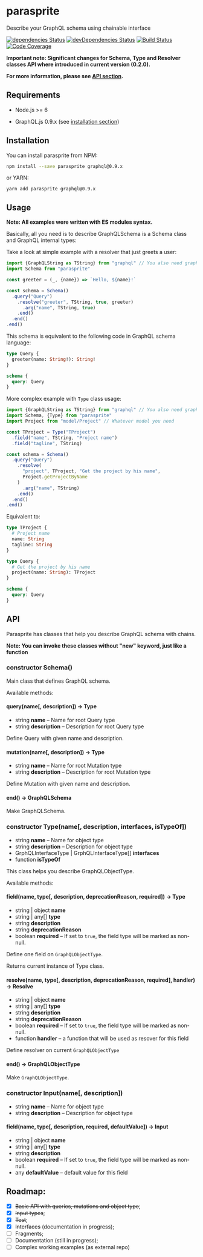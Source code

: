 # parasprite

Describe your GraphQL schema using chainable interface

[![dependencies Status](https://david-dm.org/octet-stream/parasprite/status.svg)](https://david-dm.org/octet-stream/parasprite)
[![devDependencies Status](https://david-dm.org/octet-stream/parasprite/dev-status.svg)](https://david-dm.org/octet-stream/parasprite?type=dev)
[![Build Status](https://travis-ci.org/octet-stream/parasprite.svg?branch=master)](https://travis-ci.org/octet-stream/parasprite)
[![Code Coverage](https://codecov.io/github/octet-stream/parasprite/coverage.svg?branch=master)](https://codecov.io/github/octet-stream/parasprite?branch=master)

**Important note: Significant changes for Schema, Type and Resolver classes API where introduced in current version (0.2.0).**

**For more information, please see [API section](https://github.com/octet-stream/parasprite#api).**

## Requirements

* Node.js >= 6

* GraphQL.js 0.9.x (see [installation section](https://github.com/octet-stream/parasprite#installation))

## Installation

You can install parasprite from NPM:

```sh
npm install --save parasprite graphql@0.9.x
```

or YARN:

```
yarn add parasprite graphql@0.9.x
```

## Usage

**Note: All examples were written with ES modules syntax.**

Basically, all you need is to describe GraphQLSchema
is a Schema class and GraphQL internal types:

Take a look at simple example with a resolver that just greets a user:

```js
import {GraphQLString as TString} from "graphql" // You also need graphql package
import Schema from "parasprite"

const greeter = (_, {name}) => `Hello, ${name}!`

const schema = Schema()
  .query("Query")
    .resolve("greeter", TString, true, greeter)
      .arg("name", TString, true)
    .end()
  .end()
.end()
```

This schema is equivalent to the following code in GraphQL schema language:

```graphql
type Query {
  greeter(name: String!): String!
}

schema {
  query: Query
}
```

More complex example with `Type` class usage:

```js
import {GraphQLString as TString} from "graphql" // You also need graphql package
import Schema, {Type} from "parasprite"
import Project from "model/Project" // Whatever model you need

const TProject = Type("TProject")
  .field("name", TString, "Project name")
  .field("tagline", TString)

const schema = Schema()
  .query("Query")
    .resolve(
      "project", TProject, "Get the project by his name",
      Project.getProjectByName
    )
      .arg("name", TString)
    .end()
  .end()
.end()
```

Equivalent to:

```graphql
type TProject {
  # Project name
  name: String
  tagline: String
}

type Query {
  # Get the project by his name
  project(name: String): TProject
}

schema {
  query: Query
}
```

## API

Parasprite has classes that help you describe GraphQL schema with chains.

**Note: You can invoke these classes without "new" keyword, just like a function**

### constructor Schema()

Main class that defines GraphQL schema.

Available methods:

#### query(name[, description]) -> Type

  - string **name** – Name for root Query type
  - string **description** – Description for root Query type

Define Query with given name and description.

#### mutation(name[, description]) -> Type

  - string **name** – Name for root Mutation type
  - string **description** – Description for root Mutation type

Define Mutation with given name and description.

#### end() -> GraphQLSchema

Make GraphQLSchema.

### constructor Type(name[, description, interfaces, isTypeOf])

  - string **name** – Name for object type
  - string **description** – Description for object type
  - GrphQLInterfaceType | GrphQLInterfaceType[] **interfaces**
  - function **isTypeOf**

This class helps you describe GraphQLObjectType.

Available methods:

#### field(name, type[, description, deprecationReason, required]) -> Type

  - string | object **name**
  - string | any[] **type**
  - string **description**
  - string **deprecationReason**
  - boolean **required** – If set to `true`, the field type will be marked as non-null.

Define one field on `GraphQLObjectType`.

Returns current instance of Type class.

#### resolve(name, type[, description, deprecationReason, required], handler) -> Resolve

  - string | object **name**
  - string | any[] **type**
  - string **description**
  - string **deprecationReason**
  - boolean **required** – If set to `true`, the field type will be marked as non-null.
  - function **handler** – a function that will be used as resover for this field

Define resolver on current `GraphQLObjectType`

#### end() -> GraphQLObjectType

Make `GraphQLObjectType`.

### constructor Input(name[, description])

  - string **name** – Name for object type
  - string **description** – Description for object type

#### field(name, type[, description, required, defaultValue]) -> Input

  - string | object **name**
  - string | any[] **type**
  - string **description**
  - boolean **required** – If set to `true`, the field type will be marked as non-null.
  - any **defaultValue** – default value for this field

## Roadmap:

  - [x] ~~Basic API with queries, mutations and object type~~;
  - [x] ~~Input types~~;
  - [x] ~~Test~~;
  - [x] ~~Interfaces~~ (documentation in progress);
  - [ ] Fragments;
  - [ ] Documentation (still in progress);
  - [ ] Complex working examples (as external repo)
